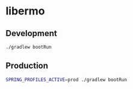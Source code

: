 # libermo

## Development

```bash
./gradlew bootRun
```

## Production

```bash
SPRING_PROFILES_ACTIVE=prod ./gradlew bootRun
```